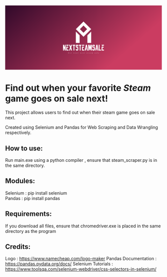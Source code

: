 ![alt text](https://github.com/ssim3/NextSteamSale/blob/master/cover.png?raw=true)


# Find out when your favorite *Steam* game goes on sale next!

This project allows users to find out when their steam game goes on sale next.

Created using Selenium and Pandas for Web Scraping and Data Wrangling respectively.

## How to use:

Run main.exe using a python compiler , ensure that steam_scraper.py is in the same directory.

## Modules:

Selenium : pip install selenium <br>
Pandas : pip install pandas

## Requirements:
If you download all files, ensure that chromedriver.exe is placed in the same directory as the program

## Credits:

Logo : https://www.namecheap.com/logo-maker
Pandas Documentation : https://pandas.pydata.org/docs/
Selenium Tutorials : https://www.toolsqa.com/selenium-webdriver/css-selectors-in-selenium/
